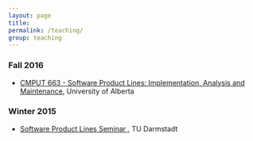 ```yaml
---
layout: page
title:
permalink: /teaching/
group: teaching
---
```


### Fall 2016 ###

- [CMPUT 663 - Software Product Lines: Implementation, Analysis and Maintenance](https://www.ualberta.ca/computing-science/graduate-studies/course-directory/courses/software-product-lines), University of Alberta

### Winter 2015 ###

- [Software Product Lines Seminar ](http://www.stg.tu-darmstadt.de/teaching/courses/ws_2014_1/software_produkt_linien/inhalt_mit_marginalienspalte_10.en.jsp), TU Darmstadt